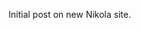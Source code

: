 <!-- 
.. title: First!
.. slug: first
.. date: 2013/01/22 02:13:53
.. tags: null
.. link: 
.. description: 
-->

Initial post on new Nikola site.
